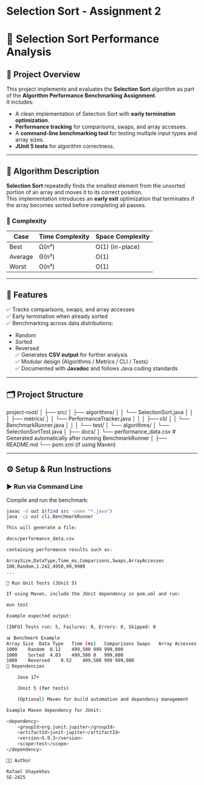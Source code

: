 # Selection Sort - Assignment 2
# 🧩 Selection Sort Performance Analysis

## 📘 Project Overview
This project implements and evaluates the **Selection Sort** algorithm as part of the **Algorithm Performance Benchmarking Assignment**.  
It includes:
- A clean implementation of Selection Sort with **early termination optimization**.  
- **Performance tracking** for comparisons, swaps, and array accesses.  
- A **command-line benchmarking tool** for testing multiple input types and array sizes.  
- **JUnit 5 tests** for algorithm correctness.

---

## 🧠 Algorithm Description
**Selection Sort** repeatedly finds the smallest element from the unsorted portion of an array and moves it to its correct position.  
This implementation introduces an **early exit** optimization that terminates if the array becomes sorted before completing all passes.

### 🔹 Complexity
| Case | Time Complexity | Space Complexity |
|------|------------------|------------------|
| Best | Ω(n²)            | O(1) (in-place) |
| Average | Θ(n²)         | O(1)            |
| Worst | O(n²)           | O(1)            |

---

## 🧾 Features
✅ Tracks comparisons, swaps, and array accesses  
✅ Early termination when already sorted  
✅ Benchmarking across data distributions:
- Random
- Sorted
- Reversed  
✅ Generates **CSV output** for further analysis  
✅ Modular design (Algorithms / Metrics / CLI / Tests)  
✅ Documented with **Javadoc** and follows Java coding standards

---

## 🗂️ Project Structure

project-root/
│
├── src/
│ ├── algorithms/
│ │ └── SelectionSort.java
│ │
│ ├── metrics/
│ │ └── PerformanceTracker.java
│ │
│ ├── cli/
│ │ └── BenchmarkRunner.java
│ │
│ └── test/
│ └── algorithms/
│ └── SelectionSortTest.java
│
├── docs/
│ └── performance_data.csv # Generated automatically after running BenchmarkRunner
│
├── README.md
└── pom.xml (if using Maven)


---

## ⚙️ Setup & Run Instructions

### ▶️ Run via Command Line
Compile and run the benchmark:

```bash
javac -d out $(find src -name "*.java")
java -cp out cli.BenchmarkRunner

This will generate a file:

docs/performance_data.csv

containing performance results such as:

ArraySize,DataType,Time_ms,Comparisons,Swaps,ArrayAccesses
100,Random,1.242,4950,99,9900
...

🧪 Run Unit Tests (JUnit 5)

If using Maven, include the JUnit dependency in pom.xml and run:

mvn test

Example expected output:

[INFO] Tests run: 5, Failures: 0, Errors: 0, Skipped: 0

📊 Benchmark Example
Array Size	Data Type	Time (ms)	Comparisons	Swaps	Array Accesses
1000	Random	8.12	499,500	999	999,000
1000	Sorted	4.03	499,500	0	999,000
1000	Reversed	9.52	499,500	999	999,000
🧰 Dependencies

    Java 17+

    JUnit 5 (for tests)

    (Optional) Maven for build automation and dependency management

Example Maven dependency for JUnit:

<dependency>
    <groupId>org.junit.jupiter</groupId>
    <artifactId>junit-jupiter</artifactId>
    <version>5.9.3</version>
    <scope>test</scope>
</dependency>

👨‍💻 Author

Rafael Shayekhov
SE-2425
